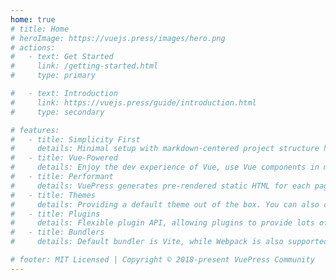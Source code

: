 ```yaml
---
home: true
# title: Home
# heroImage: https://vuejs.press/images/hero.png
# actions:
#   - text: Get Started
#     link: /getting-started.html
#     type: primary

#   - text: Introduction
#     link: https://vuejs.press/guide/introduction.html
#     type: secondary

# features:
#   - title: Simplicity First
#     details: Minimal setup with markdown-centered project structure helps you focus on writing.
#   - title: Vue-Powered
#     details: Enjoy the dev experience of Vue, use Vue components in markdown, and develop custom themes with Vue.
#   - title: Performant
#     details: VuePress generates pre-rendered static HTML for each page, and runs as an SPA once a page is loaded.
#   - title: Themes
#     details: Providing a default theme out of the box. You can also choose a community theme or create your own one.
#   - title: Plugins
#     details: Flexible plugin API, allowing plugins to provide lots of plug-and-play features for your site.
#   - title: Bundlers
#     details: Default bundler is Vite, while Webpack is also supported. Choose the one you like!

# footer: MIT Licensed | Copyright © 2018-present VuePress Community
---
```


<KnowledgeGraphAsync url="/data/knowledge.json" height="60vh" />
